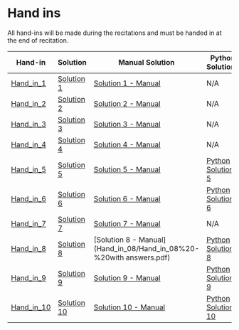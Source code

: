 # Hand ins

All hand-ins will be made during the recitations and must be handed in at the end of recitation.

| Hand-in          | Solution        | Manual Solution         | Python Solutions            |
|------------------|-----------------|-------------------------|-----------------------------|
| [Hand_in_1](Hand_in_01/MSE_Hand_in_1.pdf)    | [Solution 1](Hand_in_01/MSE_Hand_in_1-%20solution.pdf)  | [Solution 1 - Manual](Hand_in_01/Løsning_Aflevering1.pdf) | N/A |
| [Hand_in_2](Hand_in_02/MSE_Hand_in_2.pdf)    | [Solution 2](Hand_in_02/MSE_Hand_in_2_solutions.pdf)  | [Solution 2 - Manual](Hand_in_02/Løsning_aflevering2.pdf) | N/A |
| [Hand_in_3](Hand_in_03/Hand_in_03.pdf)    | [Solution 3](Hand_in_03/Hand_in_03_solution.pdf)  | [Solution 3 - Manual](Hand_in_03/Løsning_aflevering3.pdf) | N/A |
| [Hand_in_4](Hand_in_04/Hand_in_4.pdf)    | [Solution 4](Hand_in_04/hand_in_4_sol.pdf)  | [Solution 4 - Manual](Hand_in_04/Aflevering4_loesning.pdf) | N/A |
| [Hand_in_5](Hand_in_05/Hand_in_5.pdf)    | [Solution 5](Hand_in_05/Hand_in_5_sol.pdf)  | [Solution 5 - Manual](Hand_in_05/Afleveringmansol.pdf) | [Python Solution 5](https://github.com/RBrooksDK/MSE1/blob/main/Hand_ins/Hand_in_05/hand_in_5_py_sol.ipynb) |
| [Hand_in_6](Hand_in_06/Hand_in_6.pdf)    | [Solution 6](Hand_in_06/hand_in_6_sol.pdf)  | [Solution 6 - Manual](Hand_in_06/Aflevering6_loesning.pdf) | [Python Solution 6](https://github.com/RBrooksDK/MSE1/blob/main/Hand_ins/Hand_in_06/hand_in_06_py_sol.ipynb)       |
| [Hand_in_7](Hand_in_07/Hand_in_7.pdf)    | [Solution 7]()  | [Solution 7 - Manual](Hand_in_07/Aflevering7_loesning.pdf) | N/A       |
| [Hand_in_8](Hand_in_08/Hand_in_08.pdf)    | [Solution 8]()  | [Solution 8 - Manual](Hand_in_08/Hand_in_08%20-%20with answers.pdf) | [Python Solution 8](Hand_in_08/Hand_in_8_solution.ipynb)       |
| [Hand_in_9]()    | [Solution 9]()  | [Solution 9 - Manual]() | [Python Solution 9]()       |
| [Hand_in_10]()   | [Solution 10]() | [Solution 10 - Manual]()| [Python Solution 10]()      |

